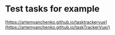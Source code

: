 # Test tasks for example 
[https://artemyanchenko.github.io/tasktrackervue](https://artemyanchenko.github.io/taskTrackerVue/)

